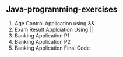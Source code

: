 ## Java-programming-exercises

1. Age Control Application using &&
2. Exam Result Applciation Using ||
3. Banking Application P1
4. Banking Application P2
5. Banking Application Final Code
